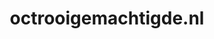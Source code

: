 ---
layout: post
title:  "octrooigemachtigde.nl"
internal_url:  "/data/octrooigemachtigde.nl.html"
categories: dutchgov
---